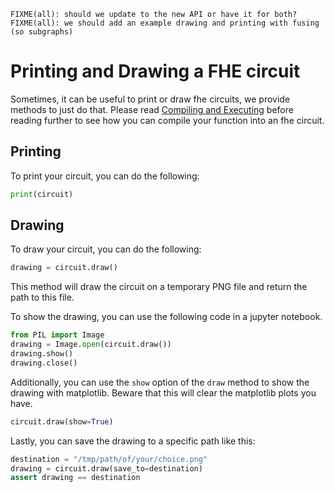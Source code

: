 ```{warning}
FIXME(all): should we update to the new API or have it for both?
FIXME(all): we should add an example drawing and printing with fusing (so subgraphs)
```

# Printing and Drawing a FHE circuit

Sometimes, it can be useful to print or draw fhe circuits, we provide methods to just do that. Please read [Compiling and Executing](../basics/compiling_and_executing.md) before reading further to see how you can compile your function into an fhe circuit.

## Printing

To print your circuit, you can do the following:

<!--python-test:skip-->
```python
print(circuit)
```

## Drawing

To draw your circuit, you can do the following:

<!--python-test:skip-->
```python
drawing = circuit.draw()
```

This method will draw the circuit on a temporary PNG file and return the path to this file.

To show the drawing, you can use the following code in a jupyter notebook.

<!--python-test:skip-->
```python
from PIL import Image
drawing = Image.open(circuit.draw())
drawing.show()
drawing.close()
```

Additionally, you can use the `show` option of the `draw` method to show the drawing with matplotlib. Beware that this will clear the matplotlib plots you have.

<!--python-test:skip-->
```python
circuit.draw(show=True)
```

Lastly, you can save the drawing to a specific path like this:

<!--python-test:skip-->
```python
destination = "/tmp/path/of/your/choice.png"
drawing = circuit.draw(save_to=destination)
assert drawing == destination
```
